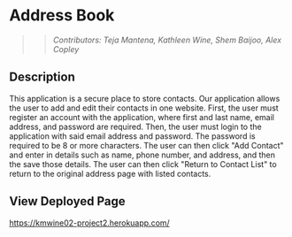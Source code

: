 # Address Book 
>>_Contributors: Teja Mantena,  Kathleen Wine,  Shem Baijoo,  Alex Copley_
## Description

This application is a secure place to store contacts. Our application allows the user to add and edit their contacts in one website. First, the user must register an account with the application, where first and last name, email address, and password are required. Then, the user must login to the application with said email address and password. The password is required to be 8 or more characters. The user can then click "Add Contact" and enter in details such as name, phone number, and address, and then the save those details. The user can then click "Return to Contact List" to return to the original address page with listed contacts.

## View Deployed Page

https://kmwine02-project2.herokuapp.com/